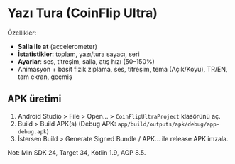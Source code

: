 # Yazı Tura (CoinFlip Ultra)
Özellikler:
- **Salla ile at** (accelerometer)
- **İstatistikler**: toplam, yazı/tura sayacı, seri
- **Ayarlar**: ses, titreşim, salla, atış hızı (50–150%)
- Animasyon + basit fizik zıplama, ses, titreşim, tema (Açık/Koyu), TR/EN, tam ekran, geçmiş

## APK üretimi
1) Android Studio > File > Open… > `CoinFlipUltraProject` klasörünü aç.
2) Build > Build APK(s) (Debug APK: `app/build/outputs/apk/debug/app-debug.apk`)
3) İstersen Build > Generate Signed Bundle / APK… ile release APK imzala.

Not: Min SDK 24, Target 34, Kotlin 1.9, AGP 8.5.

